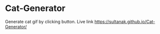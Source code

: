 # Cat-Generator
Generate cat gif by clicking button.
Live link https://sultanak.github.io/Cat-Generator/

